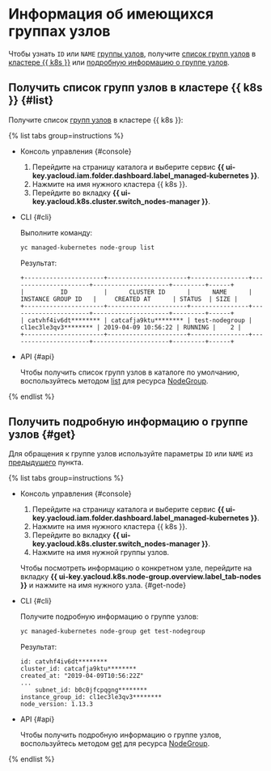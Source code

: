 # Информация об имеющихся группах узлов

Чтобы узнать `ID` или `NAME` [группы узлов](../../concepts/index.md#node-group), получите [список групп узлов](#list) в [кластере {{ k8s }}](../../concepts/index.md#kubernetes-cluster) или [подробную информацию о группе узлов](#get).

## Получить список групп узлов в кластере {{ k8s }} {#list}

Получите список [групп узлов](../../concepts/index.md#node-group) в кластере {{ k8s }}:

{% list tabs group=instructions %}

- Консоль управления {#console}

  1. Перейдите на страницу каталога и выберите сервис **{{ ui-key.yacloud.iam.folder.dashboard.label_managed-kubernetes }}**.
  1. Нажмите на имя нужного кластера {{ k8s }}.
  1. Перейдите во вкладку **{{ ui-key.yacloud.k8s.cluster.switch_nodes-manager }}**.

- CLI {#cli}

  Выполните команду:

  ```bash
  yc managed-kubernetes node-group list
  ```

  Результат:

  ```text
  +----------------------+----------------------+----------------+----------------------+---------------------+---------+------+
  |          ID          |      CLUSTER ID      |      NAME      |  INSTANCE GROUP ID   |     CREATED AT      | STATUS  | SIZE |
  +----------------------+----------------------+----------------+----------------------+---------------------+---------+------+
  | catvhf4iv6dt******** | catcafja9ktu******** | test-nodegroup | cl1ec3le3qv3******** | 2019-04-09 10:56:22 | RUNNING |    2 |
  +----------------------+----------------------+----------------+----------------------+---------------------+---------+------+
  ```

- API {#api}

  Чтобы получить список групп узлов в каталоге по умолчанию, воспользуйтесь методом [list](../../managed-kubernetes/api-ref/NodeGroup/list.md) для ресурса [NodeGroup](../../managed-kubernetes/api-ref/NodeGroup/).

{% endlist %}

## Получить подробную информацию о группе узлов {#get}

Для обращения к группе узлов используйте параметры `ID` или `NAME` из [предыдущего](node-group-list.md#list) пункта.

{% list tabs group=instructions %}

- Консоль управления {#console}

  1. Перейдите на страницу каталога и выберите сервис **{{ ui-key.yacloud.iam.folder.dashboard.label_managed-kubernetes }}**.
  1. Нажмите на имя нужного кластера {{ k8s }}.
  1. Перейдите во вкладку **{{ ui-key.yacloud.k8s.cluster.switch_nodes-manager }}**.
  1. Нажмите на имя нужной группы узлов.

  Чтобы посмотреть информацию о конкретном узле, перейдите на вкладку **{{ ui-key.yacloud.k8s.node-group.overview.label_tab-nodes }}** и нажмите на имя нужного узла. {#get-node}

- CLI {#cli}

  Получите подробную информацию о группе узлов:

  ```bash
  yc managed-kubernetes node-group get test-nodegroup
  ```

  Результат:

  ```text
  id: catvhf4iv6dt********
  cluster_id: catcafja9ktu********
  created_at: "2019-04-09T10:56:22Z"
  ...
      subnet_id: b0c0jfcpqgng********
  instance_group_id: cl1ec3le3qv3********
  node_version: 1.13.3
  ```

- API {#api}

  Чтобы получить подробную информацию о группе узлов, воспользуйтесь методом [get](../../managed-kubernetes/api-ref/NodeGroup/get.md) для ресурса [NodeGroup](../../managed-kubernetes/api-ref/NodeGroup/).

{% endlist %}
